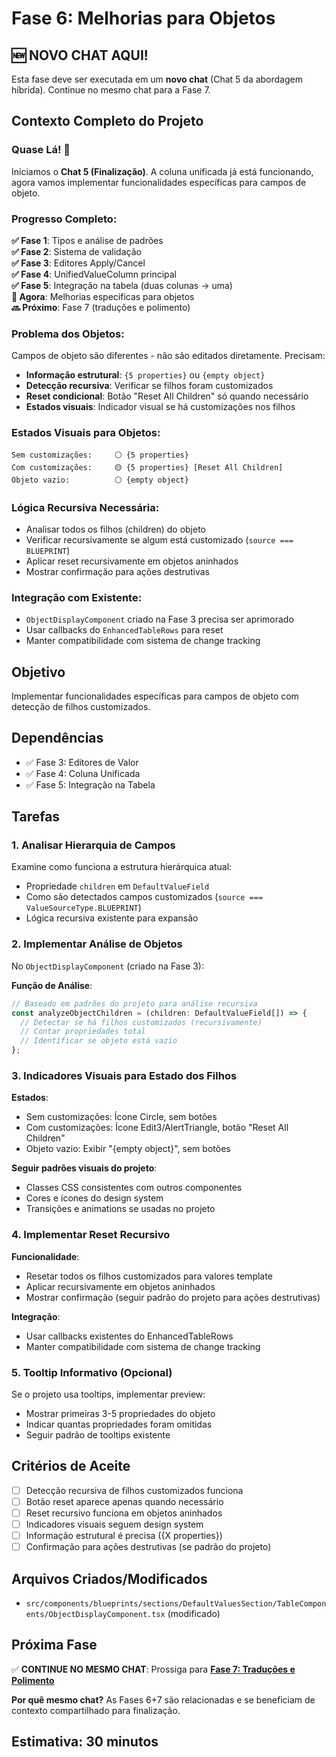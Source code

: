 # Fase 6: Melhorias para Objetos

## 🆕 NOVO CHAT AQUI!

Esta fase deve ser executada em um **novo chat** (Chat 5 da abordagem híbrida). Continue no mesmo chat para a Fase 7.

## Contexto Completo do Projeto

### **Quase Lá! 🎯**

Iniciamos o **Chat 5 (Finalização)**. A coluna unificada já está funcionando, agora vamos implementar funcionalidades específicas para campos de objeto.

### **Progresso Completo:**

**✅ Fase 1**: Tipos e análise de padrões  
**✅ Fase 2**: Sistema de validação  
**✅ Fase 3**: Editores Apply/Cancel  
**✅ Fase 4**: UnifiedValueColumn principal  
**✅ Fase 5**: Integração na tabela (duas colunas → uma)  
**🎯 Agora**: Melhorias específicas para objetos  
**🔜 Próximo**: Fase 7 (traduções e polimento)

### **Problema dos Objetos:**

Campos de objeto são diferentes - não são editados diretamente. Precisam:

- **Informação estrutural**: `{5 properties}` ou `{empty object}`
- **Detecção recursiva**: Verificar se filhos foram customizados
- **Reset condicional**: Botão "Reset All Children" só quando necessário
- **Estados visuais**: Indicador visual se há customizações nos filhos

### **Estados Visuais para Objetos:**

```
Sem customizações:     ⚪ {5 properties}
Com customizações:     🟡 {5 properties} [Reset All Children]
Objeto vazio:          ⚪ {empty object}
```

### **Lógica Recursiva Necessária:**

- Analisar todos os filhos (children) do objeto
- Verificar recursivamente se algum está customizado (`source === BLUEPRINT`)
- Aplicar reset recursivamente em objetos aninhados
- Mostrar confirmação para ações destrutivas

### **Integração com Existente:**

- `ObjectDisplayComponent` criado na Fase 3 precisa ser aprimorado
- Usar callbacks do `EnhancedTableRows` para reset
- Manter compatibilidade com sistema de change tracking

## Objetivo

Implementar funcionalidades específicas para campos de objeto com detecção de filhos customizados.

## Dependências

- ✅ Fase 3: Editores de Valor
- ✅ Fase 4: Coluna Unificada
- ✅ Fase 5: Integração na Tabela

## Tarefas

### 1. Analisar Hierarquia de Campos

Examine como funciona a estrutura hierárquica atual:

- Propriedade `children` em `DefaultValueField`
- Como são detectados campos customizados (`source === ValueSourceType.BLUEPRINT`)
- Lógica recursiva existente para expansão

### 2. Implementar Análise de Objetos

No `ObjectDisplayComponent` (criado na Fase 3):

**Função de Análise**:

```typescript
// Baseado em padrões do projeto para análise recursiva
const analyzeObjectChildren = (children: DefaultValueField[]) => {
  // Detectar se há filhos customizados (recursivamente)
  // Contar propriedades total
  // Identificar se objeto está vazio
};
```

### 3. Indicadores Visuais para Estado dos Filhos

**Estados**:

- Sem customizações: Ícone Circle, sem botões
- Com customizações: Ícone Edit3/AlertTriangle, botão "Reset All Children"
- Objeto vazio: Exibir "{empty object}", sem botões

**Seguir padrões visuais do projeto**:

- Classes CSS consistentes com outros componentes
- Cores e ícones do design system
- Transições e animations se usadas no projeto

### 4. Implementar Reset Recursivo

**Funcionalidade**:

- Resetar todos os filhos customizados para valores template
- Aplicar recursivamente em objetos aninhados
- Mostrar confirmação (seguir padrão do projeto para ações destrutivas)

**Integração**:

- Usar callbacks existentes do EnhancedTableRows
- Manter compatibilidade com sistema de change tracking

### 5. Tooltip Informativo (Opcional)

Se o projeto usa tooltips, implementar preview:

- Mostrar primeiras 3-5 propriedades do objeto
- Indicar quantas propriedades foram omitidas
- Seguir padrão de tooltips existente

## Critérios de Aceite

- [ ] Detecção recursiva de filhos customizados funciona
- [ ] Botão reset aparece apenas quando necessário
- [ ] Reset recursivo funciona em objetos aninhados
- [ ] Indicadores visuais seguem design system
- [ ] Informação estrutural é precisa ({X properties})
- [ ] Confirmação para ações destrutivas (se padrão do projeto)

## Arquivos Criados/Modificados

- `src/components/blueprints/sections/DefaultValuesSection/TableComponents/ObjectDisplayComponent.tsx` (modificado)

## Próxima Fase

✅ **CONTINUE NO MESMO CHAT**: Prossiga para **[Fase 7: Traduções e Polimento](./phase-07-final-polish.md)**

**Por quê mesmo chat?** As Fases 6+7 são relacionadas e se beneficiam de contexto compartilhado para finalização.

## Estimativa: 30 minutos
